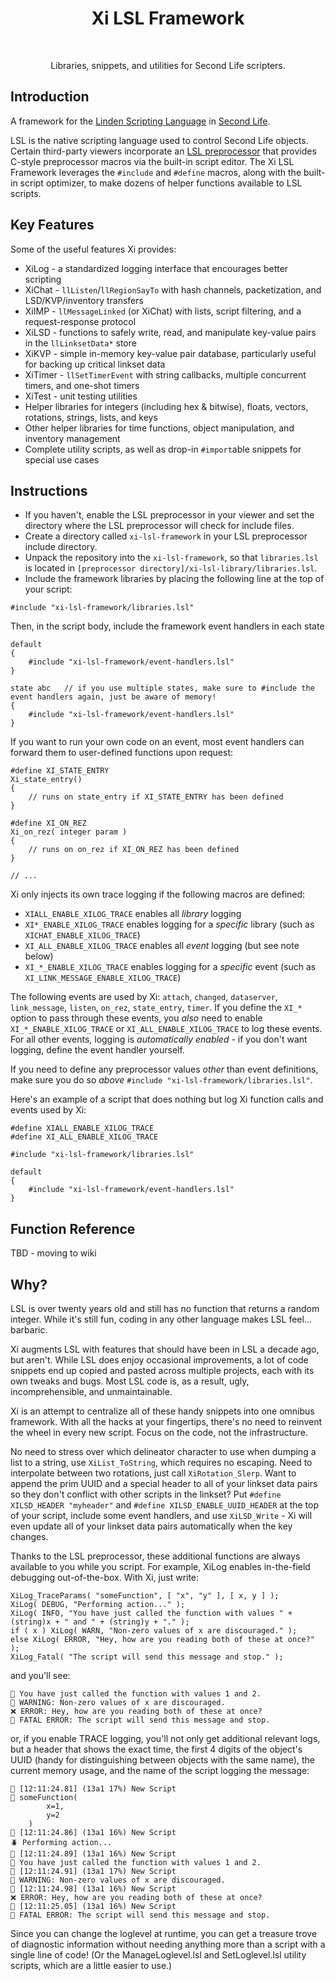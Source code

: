 <h1 align="center"> Xi LSL Framework </h1> <br>

<p align="center">
  Libraries, snippets, and utilities for Second Life scripters.
</p>

## Introduction

A framework for the [Linden Scripting Language](https://wiki.secondlife.com/wiki/LSL_Portal) in [Second Life](https://secondlife.com/).

LSL is the native scripting language used to control Second Life objects. Certain third-party viewers incorporate an [LSL preprocessor](https://wiki.firestormviewer.org/fs_preprocessor) that provides C-style preprocessor macros via the built-in script editor. The Xi LSL Framework leverages the `#include` and `#define` macros, along with the built-in script optimizer, to make dozens of helper functions available to LSL scripts.

## Key Features

Some of the useful features Xi provides:

- XiLog - a standardized logging interface that encourages better scripting
- XiChat - `llListen`/`llRegionSayTo` with hash channels, packetization, and LSD/KVP/inventory transfers
- XiIMP - `llMessageLinked` (or XiChat) with lists, script filtering, and a request-response protocol
- XiLSD - functions to safely write, read, and manipulate key-value pairs in the `llLinksetData*` store
- XiKVP - simple in-memory key-value pair database, particularly useful for backing up critical linkset data
- XiTimer - `llSetTimerEvent` with string callbacks, multiple concurrent timers, and one-shot timers
- XiTest - unit testing utilities
- Helper libraries for integers (including hex & bitwise), floats, vectors, rotations, strings, lists, and keys
- Other helper libraries for time functions, object manipulation, and inventory management
- Complete utility scripts, as well as drop-in `#import`able snippets for special use cases

## Instructions

- If you haven't, enable the LSL preprocessor in your viewer and set the directory where the LSL preprocessor will check for include files.
- Create a directory called `xi-lsl-framework` in your LSL preprocessor include directory.
- Unpack the repository into the `xi-lsl-framework`, so that `libraries.lsl` is located in `[preprocessor directory]/xi-lsl-library/libraries.lsl`.
- Include the framework libraries by placing the following line at the top of your script:

```
#include "xi-lsl-framework/libraries.lsl"
```

Then, in the script body, include the framework event handlers in each state

```
default
{
    #include "xi-lsl-framework/event-handlers.lsl"
}

state abc   // if you use multiple states, make sure to #include the event handlers again, just be aware of memory!
{
    #include "xi-lsl-framework/event-handlers.lsl"
}
```

If you want to run your own code on an event, most event handlers can forward them to user-defined functions upon request:

```
#define XI_STATE_ENTRY
Xi_state_entry()
{
    // runs on state_entry if XI_STATE_ENTRY has been defined
}

#define XI_ON_REZ
Xi_on_rez( integer param )
{
    // runs on on_rez if XI_ON_REZ has been defined
}

// ...
```

Xi only injects its own trace logging if the following macros are defined:

- `XIALL_ENABLE_XILOG_TRACE` enables all *library* logging
- `XI*_ENABLE_XILOG_TRACE` enables logging for a *specific* library (such as `XICHAT_ENABLE_XILOG_TRACE`)
- `XI_ALL_ENABLE_XILOG_TRACE` enables all *event* logging (but see note below)
- `XI_*_ENABLE_XILOG_TRACE` enables logging for a *specific* event (such as `XI_LINK_MESSAGE_ENABLE_XILOG_TRACE`)

The following events are used by Xi: `attach`, `changed`, `dataserver`, `link_message`, `listen`, `on_rez`, `state_entry`, `timer`. If you define the `XI_*` option to pass through these events, you *also* need to enable `XI_*_ENABLE_XILOG_TRACE` or `XI_ALL_ENABLE_XILOG_TRACE` to log these events. For all other events, logging is *automatically enabled* - if you don't want logging, define the event handler yourself.

If you need to define any preprocessor values *other* than event definitions, make sure you do so *above* `#include "xi-lsl-framework/libraries.lsl"`.

Here's an example of a script that does nothing but log Xi function calls and events used by Xi:

```
#define XIALL_ENABLE_XILOG_TRACE
#define XI_ALL_ENABLE_XILOG_TRACE

#include "xi-lsl-framework/libraries.lsl"

default
{
    #include "xi-lsl-framework/event-handlers.lsl"
}
```

## Function Reference

TBD - moving to wiki

## Why?

LSL is over twenty years old and still has no function that returns a random integer. While it's still fun, coding in any other language makes LSL feel... barbaric.

Xi augments LSL with features that should have been in LSL a decade ago, but aren't. While LSL does enjoy occasional improvements, a lot of code snippets end up copied and pasted across multiple projects, each with its own tweaks and bugs. Most LSL code is, as a result, ugly, incomprehensible, and unmaintainable.

Xi is an attempt to centralize all of these handy snippets into one omnibus framework. With all the hacks at your fingertips, there's no need to reinvent the wheel in every new script. Focus on the code, not the infrastructure.

No need to stress over which delineator character to use when dumping a list to a string, use `XiList_ToString`, which requires no escaping. Need to interpolate between two rotations, just call `XiRotation_Slerp`. Want to append the prim UUID and a special header to all of your linkset data pairs so they don't conflict with other scripts in the linkset? Put `#define XILSD_HEADER "myheader"` and `#define XILSD_ENABLE_UUID_HEADER` at the top of your script, include some event handlers, and use `XiLSD_Write` - Xi will even update all of your linkset data pairs automatically when the key changes.

Thanks to the LSL preprocessor, these additional functions are always available to you while you script. For example, XiLog enables in-the-field debugging out-of-the-box. With Xi, just write:

```
XiLog_TraceParams( "someFunction", [ "x", "y" ], [ x, y ] );
XiLog( DEBUG, "Performing action..." );
XiLog( INFO, "You have just called the function with values " + (string)x + " and " + (string)y + "." );
if ( x ) XiLog( WARN, "Non-zero values of x are discouraged." );
else XiLog( ERROR, "Hey, how are you reading both of these at once?" );
XiLog_Fatal( "The script will send this message and stop." );
```

and you'll see:

```
💬 You have just called the function with values 1 and 2.
🚩 WARNING: Non-zero values of x are discouraged.
❌ ERROR: Hey, how are you reading both of these at once?
🛑 FATAL ERROR: The script will send this message and stop.
```

or, if you enable TRACE logging, you'll not only get additional relevant logs, but a header that shows the exact time, the first 4 digits of the object's UUID (handy for distinguishing between objects with the same name), the current memory usage, and the name of the script logging the message:

```
🔽 [12:11:24.81] (13a1 17%) New Script
🚦 someFunction(
        x=1,
        y=2
    )
🔽 [12:11:24.86] (13a1 16%) New Script
🪲 Performing action...
🔽 [12:11:24.89] (13a1 16%) New Script
💬 You have just called the function with values 1 and 2.
🔽 [12:11:24.91] (13a1 17%) New Script
🚩 WARNING: Non-zero values of x are discouraged.
🔽 [12:11:24.98] (13a1 16%) New Script
❌ ERROR: Hey, how are you reading both of these at once?
🔽 [12:11:25.05] (13a1 16%) New Script
🛑 FATAL ERROR: The script will send this message and stop.
```

Since you can change the loglevel at runtime, you can get a treasure trove of diagnostic information without needing anything more than a script with a single line of code! (Or the ManageLoglevel.lsl and SetLoglevel.lsl utility scripts, which are a little easier to use.)
